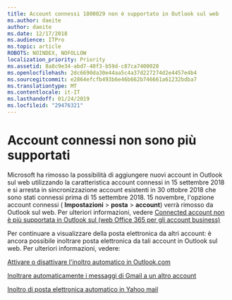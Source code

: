 ```yaml
---
title: Account connessi 1800029 non è supportato in Outlook sul web
ms.author: daeite
author: daeite
ms.date: 12/17/2018
ms.audience: ITPro
ms.topic: article
ROBOTS: NOINDEX, NOFOLLOW
localization_priority: Priority
ms.assetid: 8a8c9e34-abd7-40f3-b59d-c87ca7400020
ms.openlocfilehash: 2dc6690da30e44aa5c4a37d227274d2e4457e4b4
ms.sourcegitcommit: e2864efcfb493b6e46b662b746661a61232bdba7
ms.translationtype: MT
ms.contentlocale: it-IT
ms.lasthandoff: 01/24/2019
ms.locfileid: "29476321"
---
```

# <a name="connected-accounts-are-no-longer-supported"></a>Account connessi non sono più supportati

Microsoft ha rimosso la possibilità di aggiungere nuovi account in Outlook sul web utilizzando la caratteristica account connessi in 15 settembre 2018 e si arresta in sincronizzazione account esistenti in 30 ottobre 2018 che sono stati connessi prima di 15 settembre 2018. 15 novembre, l'opzione account connessi ( **Impostazioni** \> **posta** \> **account**) verrà rimosso da Outlook sul web. Per ulteriori informazioni, vedere [Connected account non è più supportata in Outlook sul (web Office 365 per gli account business)](https://support.office.com/en-us/article/Connected-accounts-is-no-longer-supported-in-Outlook-on-the-web-Office-365-for-business-accounts-5cc526bf-e928-4a99-8b9f-5e089df7d887)
  
Per continuare a visualizzare della posta elettronica da altri account: è ancora possibile inoltrare posta elettronica da tali account in Outlook sul web. Per ulteriori informazioni, vedere:
  
[Attivare o disattivare l'inoltro automatico in Outlook.com](https://go.microsoft.com/fwlink/?linkid=2038346)
  
[Inoltrare automaticamente i messaggi di Gmail a un altro account](https://support.google.com/mail/answer/10957?hl=en)
  
[Inoltro di posta elettronica automatico in Yahoo mail](https://help.yahoo.com/kb/SLN22028.mdl?guccounter=1)
  

